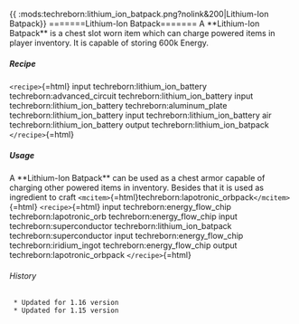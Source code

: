 {{ :mods:techreborn:lithium_ion_batpack.png?nolink&200\|Lithium-Ion
Batpack}} =======Lithium-Ion Batpack======= A \*\*Lithium-Ion
Batpack\*\* is a chest slot worn item which can charge powered items in
player inventory. It is capable of storing 600k Energy.

##### Recipe

`<recipe>`{=html} input techreborn:lithium_ion_battery
techreborn:advanced_circuit techreborn:lithium_ion_battery input
techreborn:lithium_ion_battery techreborn:aluminum_plate
techreborn:lithium_ion_battery input techreborn:lithium_ion_battery air
techreborn:lithium_ion_battery output techreborn:lithium_ion_batpack
`</recipe>`{=html}

##### Usage

A \*\*Lithium-Ion Batpack\*\* can be used as a chest armor capable of
charging other powered items in inventory. Besides that it is used as
ingredient to craft
`<mcitem>`{=html}techreborn:lapotronic_orbpack`</mcitem>`{=html}
`<recipe>`{=html} input techreborn:energy_flow_chip
techreborn:lapotronic_orb techreborn:energy_flow_chip input
techreborn:superconductor techreborn:lithium_ion_batpack
techreborn:superconductor input techreborn:energy_flow_chip
techreborn:iridium_ingot techreborn:energy_flow_chip output
techreborn:lapotronic_orbpack `</recipe>`{=html}

###### History

` * Updated for 1.16 version`\
` * Updated for 1.15 version`
